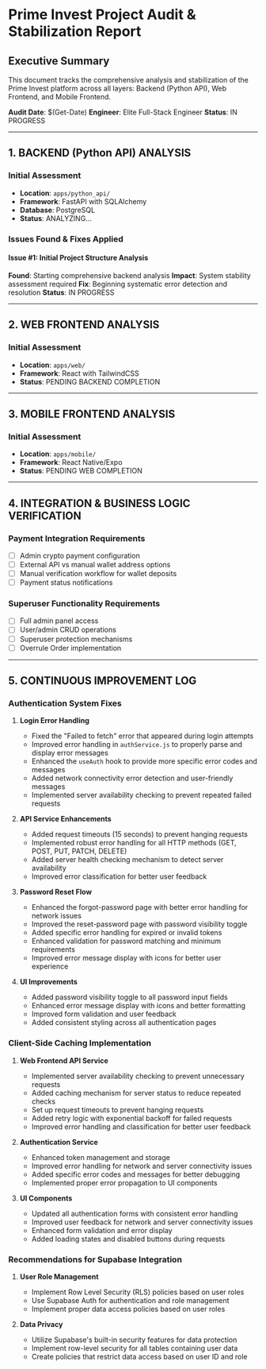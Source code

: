 # Prime Invest Project Audit & Stabilization Report

## Executive Summary
This document tracks the comprehensive analysis and stabilization of the Prime Invest platform across all layers: Backend (Python API), Web Frontend, and Mobile Frontend.

**Audit Date**: $(Get-Date)
**Engineer**: Elite Full-Stack Engineer
**Status**: IN PROGRESS

---

## 1. BACKEND (Python API) ANALYSIS

### Initial Assessment
- **Location**: `apps/python_api/`
- **Framework**: FastAPI with SQLAlchemy
- **Database**: PostgreSQL
- **Status**: ANALYZING...

### Issues Found & Fixes Applied

#### Issue #1: Initial Project Structure Analysis
**Found**: Starting comprehensive backend analysis
**Impact**: System stability assessment required
**Fix**: Beginning systematic error detection and resolution
**Status**: IN PROGRESS

---

## 2. WEB FRONTEND ANALYSIS

### Initial Assessment
- **Location**: `apps/web/`
- **Framework**: React with TailwindCSS
- **Status**: PENDING BACKEND COMPLETION

---

## 3. MOBILE FRONTEND ANALYSIS

### Initial Assessment
- **Location**: `apps/mobile/`
- **Framework**: React Native/Expo
- **Status**: PENDING WEB COMPLETION

---

## 4. INTEGRATION & BUSINESS LOGIC VERIFICATION

### Payment Integration Requirements
- [ ] Admin crypto payment configuration
- [ ] External API vs manual wallet address options
- [ ] Manual verification workflow for wallet deposits
- [ ] Payment status notifications

### Superuser Functionality Requirements
- [ ] Full admin panel access
- [ ] User/admin CRUD operations
- [ ] Superuser protection mechanisms
- [ ] Overrule Order implementation

---

## 5. CONTINUOUS IMPROVEMENT LOG

### Authentication System Fixes

1. **Login Error Handling**
   - Fixed the "Failed to fetch" error that appeared during login attempts
   - Improved error handling in `authService.js` to properly parse and display error messages
   - Enhanced the `useAuth` hook to provide more specific error codes and messages
   - Added network connectivity error detection and user-friendly messages
   - Implemented server availability checking to prevent repeated failed requests

2. **API Service Enhancements**
   - Added request timeouts (15 seconds) to prevent hanging requests
   - Implemented robust error handling for all HTTP methods (GET, POST, PUT, PATCH, DELETE)
   - Added server health checking mechanism to detect server availability
   - Improved error classification for better user feedback

3. **Password Reset Flow**
   - Enhanced the forgot-password page with better error handling for network issues
   - Improved the reset-password page with password visibility toggle
   - Added specific error handling for expired or invalid tokens
   - Enhanced validation for password matching and minimum requirements
   - Improved error message display with icons for better user experience

4. **UI Improvements**
   - Added password visibility toggle to all password input fields
   - Enhanced error message display with icons and better formatting
   - Improved form validation and user feedback
   - Added consistent styling across all authentication pages

### Client-Side Caching Implementation

1. **Web Frontend API Service**
   - Implemented server availability checking to prevent unnecessary requests
   - Added caching mechanism for server status to reduce repeated checks
   - Set up request timeouts to prevent hanging requests
   - Added retry logic with exponential backoff for failed requests
   - Improved error handling and classification for better user feedback

2. **Authentication Service**
   - Enhanced token management and storage
   - Improved error handling for network and server connectivity issues
   - Added specific error codes and messages for better debugging
   - Implemented proper error propagation to UI components

3. **UI Components**
   - Updated all authentication forms with consistent error handling
   - Improved user feedback for network and server connectivity issues
   - Enhanced form validation and error display
   - Added loading states and disabled buttons during requests

### Recommendations for Supabase Integration

1. **User Role Management**
   - Implement Row Level Security (RLS) policies based on user roles
   - Use Supabase Auth for authentication and role management
   - Implement proper data access policies based on user roles

2. **Data Privacy**
   - Utilize Supabase's built-in security features for data protection
   - Implement row-level security for all tables containing user data
   - Create policies that restrict data access based on user ID and role
